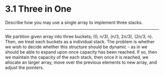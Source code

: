 # 3.1 Three in One

Describe how you may use a single array to implement three stacks.

---

We partition given array into three buckets; (0, n/3), (n/3, 2n/3), (2n/3, n).
Then, we treat each buckets as a individual stack. The problem is whether we
wish to decide whether this structure should be dynamic - as in we should be
able to expand upon once capacity has been reached. If so, then we maintain the
capacity of the each stack, then once it is reached, we allocate an larger
array, move over the previous elements to new array, and adjust the pointers.



